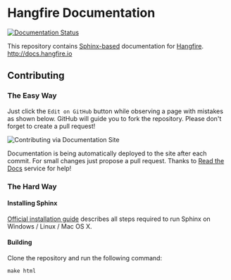 # Hangfire Documentation

[![Documentation Status](https://readthedocs.org/projects/hangfire/badge/?version=latest)](https://readthedocs.org/projects/hangfire/?badge=latest) 

This repository contains [Sphinx-based](http://sphinx-doc.org) documentation for [Hangfire](http://hangfire.io). http://docs.hangfire.io

Contributing
-------------

### The Easy Way

Just click the `Edit on GitHub` button while observing a page with mistakes as shown below. GitHub will guide you to fork the repository. Please don't forget to create a pull request!

![Contributing via Documentation Site](https://raw.githubusercontent.com/HangfireIO/Hangfire-Documentation/master/contributing.png)

Documentation is being automatically deployed to the site after each commit. For small changes just propose a pull request. Thanks to [Read the Docs](https://readthedocs.org) service for help!

### The Hard Way

#### Installing Sphinx

[Official installation guide](http://sphinx-doc.org/latest/install.html) describes all steps 
required to run Sphinx on Windows / Linux / Mac OS X.

#### Building

Clone the repository and run the following command:

```
make html
```
